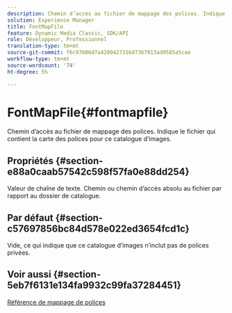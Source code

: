```yaml
---
description: Chemin d’accès au fichier de mappage des polices. Indique le fichier qui contient la carte des polices pour ce catalogue d’images.
solution: Experience Manager
title: FontMapFile
feature: Dynamic Media Classic, SDK/API
role: Développeur, Professionnel
translation-type: tm+mt
source-git-commit: f6c97606d7a4209427316d7367013ad9585a5cae
workflow-type: tm+mt
source-wordcount: '74'
ht-degree: 5%

---
```



# FontMapFile{#fontmapfile}

Chemin d’accès au fichier de mappage des polices. Indique le fichier qui contient la carte des polices pour ce catalogue d’images.

## Propriétés {#section-e88a0caab57542c598f57fa0e88dd254}

Valeur de chaîne de texte. Chemin ou chemin d’accès absolu au fichier par rapport au dossier de catalogue.

## Par défaut {#section-c57697856bc84d578e022ed3654fcd1c}

Vide, ce qui indique que ce catalogue d’images n’inclut pas de polices privées.

## Voir aussi {#section-5eb7f6131e134fa9932c99fa37284451}

[Référence de mappage de polices](../../../../../is-api/image-catalog/image-serving-api-ref/c-image-catalog-reference/c-font-map-reference/c-font-map-reference.md#concept-f81f319d03c646c5a8ef87b3277dd37d)
